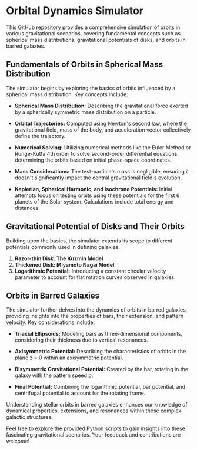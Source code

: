 # Orbital Dynamics Simulator

This GitHub repository provides a comprehensive simulation of orbits in various gravitational scenarios, covering fundamental concepts such as spherical mass distributions, gravitational potentials of disks, and orbits in barred galaxies.

## Fundamentals of Orbits in Spherical Mass Distribution

The simulator begins by exploring the basics of orbits influenced by a spherical mass distribution. Key concepts include:

- **Spherical Mass Distribution:** Describing the gravitational force exerted by a spherically symmetric mass distribution on a particle.
  
- **Orbital Trajectories:** Computed using Newton's second law, where the gravitational field, mass of the body, and acceleration vector collectively define the trajectory.

- **Numerical Solving:** Utilizing numerical methods like the Euler Method or Runge-Kutta 4th order to solve second-order differential equations, determining the orbits based on initial phase-space coordinates.

- **Mass Considerations:** The test-particle's mass is negligible, ensuring it doesn't significantly impact the central gravitational field's evolution.

- **Keplerian, Spherical Harmonic, and Isochrone Potentials:** Initial attempts focus on testing orbits using these potentials for the first 6 planets of the Solar system. Calculations include total energy and distances.

## Gravitational Potential of Disks and Their Orbits

Building upon the basics, the simulator extends its scope to different potentials commonly used in defining galaxies:

1. **Razor-thin Disk: The Kuzmin Model**
2. **Thickened Disk: Miyamoto Nagai Model**
3. **Logarithmic Potential:** Introducing a constant circular velocity parameter to account for flat rotation curves observed in galaxies.

## Orbits in Barred Galaxies

The simulator further delves into the dynamics of orbits in barred galaxies, providing insights into the properties of bars, their extension, and pattern velocity. Key considerations include:

- **Triaxial Ellipsoids:** Modeling bars as three-dimensional components, considering their thickness due to vertical resonances.
  
- **Axisymmetric Potential:** Describing the characteristics of orbits in the plane z = 0 within an axisymmetric potential.

- **Bisymmetric Gravitational Potential:** Created by the bar, rotating in the galaxy with the pattern speed b.

- **Final Potential:** Combining the logarithmic potential, bar potential, and centrifugal potential to account for the rotating frame.

Understanding stellar orbits in barred galaxies enhances our knowledge of dynamical properties, extensions, and resonances within these complex galactic structures.

Feel free to explore the provided Python scripts to gain insights into these fascinating gravitational scenarios. Your feedback and contributions are welcome!